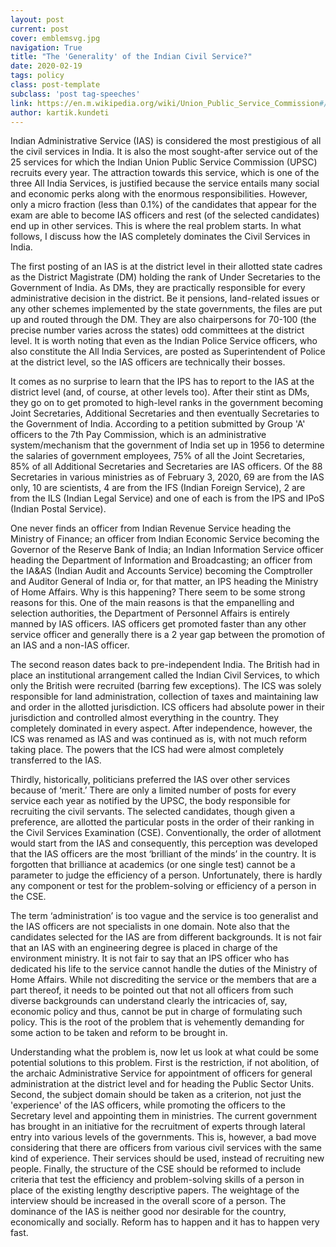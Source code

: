 ```yaml
---
layout: post
current: post
cover: emblemsvg.jpg
navigation: True
title: "The 'Generality' of the Indian Civil Service?"
date: 2020-02-19
tags: policy
class: post-template
subclass: 'post tag-speeches'
link: https://en.m.wikipedia.org/wiki/Union_Public_Service_Commission#/media/File%3AEmblem_of_India.svg
author: kartik.kundeti
--- 
```

Indian Administrative Service (IAS) is considered the most prestigious of all the civil services in India. It is also the most sought-after service out of the 25 services for which the Indian Union Public Service Commission (UPSC) recruits every year. The attraction towards this service, which is one of the three All India Services, is justified because the service entails many social and economic perks along with the enormous responsibilities. However, only a micro fraction (less than 0.1%) of the candidates that appear for the exam are able to become IAS officers and rest (of the selected candidates) end up in other services. This is where the real problem starts. In what follows, I discuss how the IAS completely dominates the Civil Services in India.

The first posting of an IAS is at the district level in their allotted state cadres as the District Magistrate (DM) holding the rank of Under Secretaries to the Government of India. As DMs, they are practically responsible for every administrative decision in the district. Be it pensions, land-related issues or any other schemes implemented by the state governments, the files are put up and routed through the DM. They are also chairpersons for 70-100 (the precise number varies across the states) odd committees at the district level. It is worth noting that even as the Indian Police Service officers, who also constitute the All India Services, are posted as Superintendent of Police at the district level, so the IAS officers are technically their bosses.

It comes as no surprise to learn that the IPS has to report to the IAS at the district level (and, of course, at other levels too). After their stint as DMs, they go on to get promoted to high-level ranks in the government becoming Joint Secretaries, Additional Secretaries and then eventually Secretaries to the Government of India. According to a petition submitted by Group 'A' officers to the 7th Pay Commission, which is an administrative system/mechanism that the government of India set up in 1956 to determine the salaries of government employees, 75% of all the Joint Secretaries, 85% of all Additional Secretaries and Secretaries are IAS officers. Of the 88 Secretaries in various ministries as of February 3, 2020, 69 are from the IAS only, 10 are scientists, 4 are from the IFS (Indian Foreign Service), 2 are from the ILS (Indian Legal Service) and one of each is from the IPS and IPoS (Indian Postal Service).

One never finds an officer from Indian Revenue Service heading the Ministry of Finance; an officer from Indian Economic Service becoming the Governor of the Reserve Bank of India; an Indian Information Service officer heading the Department of Information and Broadcasting; an officer from the IA&AS (Indian Audit and Accounts Service) becoming the Comptroller and Auditor General of India or, for that matter, an IPS heading the Ministry of Home Affairs. Why is this happening? There seem to be some strong reasons for this. One of the main reasons is that the empanelling and selection authorities, the Department of Personnel Affairs is entirely manned by IAS officers. IAS officers get promoted faster than any other service officer and generally there is a 2 year gap between the promotion of an IAS and a non-IAS officer.

The second reason dates back to pre-independent India. The British had in place an institutional arrangement called the Indian Civil Services, to which only the British were recruited (barring few exceptions). The ICS was solely responsible for land administration, collection of taxes and maintaining law and order in the allotted jurisdiction. ICS officers had absolute power in their jurisdiction and controlled almost everything in the country. They completely dominated in every aspect. After independence, however, the ICS was renamed as IAS and was continued as is, with not much reform taking place. The powers that the ICS had were almost completely transferred to the IAS.

Thirdly, historically, politicians preferred the IAS over other services because of ‘merit.’ There are only a limited number of posts for every service each year as notified by the UPSC, the body responsible for recruiting the civil servants. The selected candidates, though given a preference, are allotted the particular posts in the order of their ranking in the Civil Services Examination (CSE). Conventionally, the order of allotment would start from the IAS and consequently, this perception was developed that the IAS officers are the most ‘brilliant of the minds’ in the country. It is forgotten that brilliance at academics (or one single test) cannot be a parameter to judge the efficiency of a person. Unfortunately, there is hardly any component or test for the problem-solving or efficiency of a person in the CSE.

The term ‘administration’ is too vague and the service is too generalist and the IAS officers are not specialists in one domain. Note also that the candidates selected for the IAS are from different backgrounds. It is not fair that an IAS with an engineering degree is placed in charge of the environment ministry. It is not fair to say that an IPS officer who has dedicated his life to the service cannot handle the duties of the Ministry of Home Affairs. While not discrediting the service or the members that are a part thereof, it needs to be pointed out that not all officers from such diverse backgrounds can understand clearly the intricacies of, say, economic policy and thus, cannot be put in charge of formulating such policy. This is the root of the problem that is vehemently demanding for some action to be taken and reform to be brought in.

Understanding what the problem is, now let us look at what could be some potential solutions to this problem. First is the restriction, if not abolition, of the archaic Administrative Service for appointment of officers for general administration at the district level and for heading the Public Sector Units. Second, the subject domain should be taken as a criterion, not just the 'experience' of the IAS officers, while promoting the officers to the Secretary level and appointing them in ministries. The current government has brought in an initiative for the recruitment of experts through lateral entry into various levels of the governments. This is, however, a bad move considering that there are officers from various civil services with the same kind of experience. Their services should be used, instead of recruiting new people. Finally, the structure of the CSE should be reformed to include criteria that test the efficiency and problem-solving skills of a person in place of the existing lengthy descriptive papers. The weightage of the interview should be increased in the overall score of a person. The dominance of the IAS is neither good nor desirable for the country, economically and socially. Reform has to happen and it has to happen very fast.
